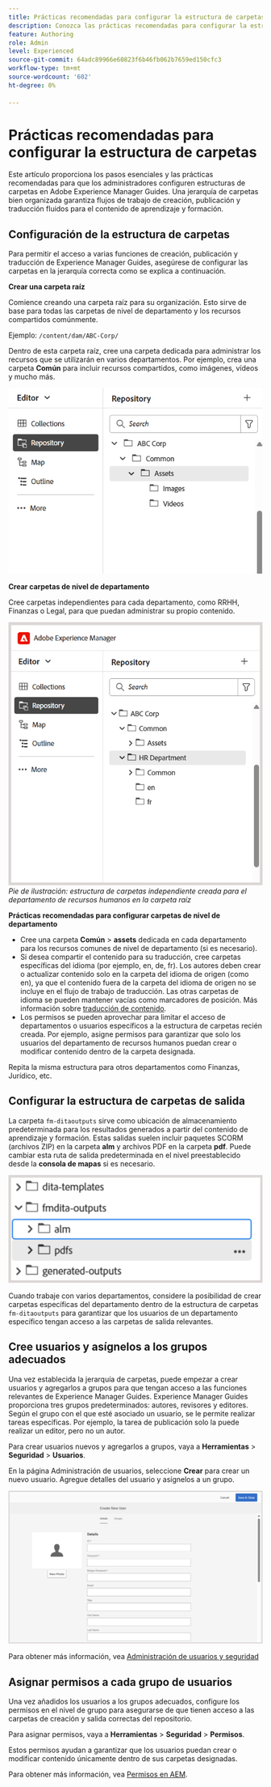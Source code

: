```yaml
---
title: Prácticas recomendadas para configurar la estructura de carpetas
description: Conozca las prácticas recomendadas para configurar la estructura de carpetas al trabajar con el contenido de aprendizaje y formación en Experience Manager Guides.
feature: Authoring
role: Admin
level: Experienced
source-git-commit: 64adc89966e60823f6b46fb062b7659ed150cfc3
workflow-type: tm+mt
source-wordcount: '602'
ht-degree: 0%

---
```


# Prácticas recomendadas para configurar la estructura de carpetas

Este artículo proporciona los pasos esenciales y las prácticas recomendadas para que los administradores configuren estructuras de carpetas en Adobe Experience Manager Guides. Una jerarquía de carpetas bien organizada garantiza flujos de trabajo de creación, publicación y traducción fluidos para el contenido de aprendizaje y formación.

## Configuración de la estructura de carpetas

Para permitir el acceso a varias funciones de creación, publicación y traducción de Experience Manager Guides, asegúrese de configurar las carpetas en la jerarquía correcta como se explica a continuación.

**Crear una carpeta raíz**

Comience creando una carpeta raíz para su organización. Esto sirve de base para todas las carpetas de nivel de departamento y los recursos compartidos comúnmente.

Ejemplo: `/content/dam/ABC-Corp/`

Dentro de esta carpeta raíz, cree una carpeta dedicada para administrar los recursos que se utilizarán en varios departamentos. Por ejemplo, crea una carpeta **Común** para incluir recursos compartidos, como imágenes, vídeos y mucho más.

![](assets/root-level-folder.png)

**Crear carpetas de nivel de departamento**

Cree carpetas independientes para cada departamento, como RRHH, Finanzas o Legal, para que puedan administrar su propio contenido.

![](assets/department-level-folders.png)
*Pie de ilustración: estructura de carpetas independiente creada para el departamento de recursos humanos en la carpeta raíz*

**Prácticas recomendadas para configurar carpetas de nivel de departamento**

- Cree una carpeta **Común** > **assets** dedicada en cada departamento para los recursos comunes de nivel de departamento (si es necesario).
- Si desea compartir el contenido para su traducción, cree carpetas específicas del idioma (por ejemplo, en, de, fr). Los autores deben crear o actualizar contenido solo en la carpeta del idioma de origen (como en), ya que el contenido fuera de la carpeta del idioma de origen no se incluye en el flujo de trabajo de traducción. Las otras carpetas de idioma se pueden mantener vacías como marcadores de posición. Más información sobre [traducción de contenido](../user-guide/translation.md).
- Los permisos se pueden aprovechar para limitar el acceso de departamentos o usuarios específicos a la estructura de carpetas recién creada. Por ejemplo, asigne permisos para garantizar que solo los usuarios del departamento de recursos humanos puedan crear o modificar contenido dentro de la carpeta designada.

Repita la misma estructura para otros departamentos como Finanzas, Jurídico, etc.

## Configurar la estructura de carpetas de salida

La carpeta `fm-ditaoutputs` sirve como ubicación de almacenamiento predeterminada para los resultados generados a partir del contenido de aprendizaje y formación. Estas salidas suelen incluir paquetes SCORM (archivos ZIP) en la carpeta **alm** y archivos PDF en la carpeta **pdf**. Puede cambiar esta ruta de salida predeterminada en el nivel preestablecido desde la **consola de mapas** si es necesario.

![](assets/fmdita-output-lc.png)

Cuando trabaje con varios departamentos, considere la posibilidad de crear carpetas específicas del departamento dentro de la estructura de carpetas `fm-ditaoutputs` para garantizar que los usuarios de un departamento específico tengan acceso a las carpetas de salida relevantes.

## Cree usuarios y asígnelos a los grupos adecuados

Una vez establecida la jerarquía de carpetas, puede empezar a crear usuarios y agregarlos a grupos para que tengan acceso a las funciones relevantes de Experience Manager Guides. Experience Manager Guides proporciona tres grupos predeterminados: autores, revisores y editores. Según el grupo con el que esté asociado un usuario, se le permite realizar tareas específicas. Por ejemplo, la tarea de publicación solo la puede realizar un editor, pero no un autor.

Para crear usuarios nuevos y agregarlos a grupos, vaya a **Herramientas** > **Seguridad** > **Usuarios**.

En la página Administración de usuarios, seleccione **Crear** para crear un nuevo usuario. Agregue detalles del usuario y asígnelos a un grupo.

![](assets/create-users-page.png)

Para obtener más información, vea [Administración de usuarios y seguridad](../cs-install-guide/user-admin-sec.md)


## Asignar permisos a cada grupo de usuarios

Una vez añadidos los usuarios a los grupos adecuados, configure los permisos en el nivel de grupo para asegurarse de que tienen acceso a las carpetas de creación y salida correctas del repositorio.

Para asignar permisos, vaya a **Herramientas** > **Seguridad** > **Permisos**.

Estos permisos ayudan a garantizar que los usuarios puedan crear o modificar contenido únicamente dentro de sus carpetas designadas.

Para obtener más información, vea [Permisos en AEM](https://experienceleague.adobe.com/en/docs/experience-manager-65/content/security/security#permissions-in-aem).

